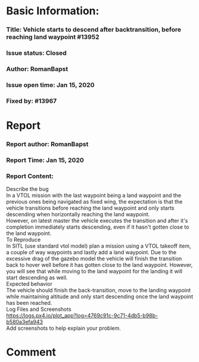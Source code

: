 # Basic Information:
### Title:  Vehicle starts to descend after backtransition, before reaching land waypoint #13952 
### Issue status: Closed
### Author: RomanBapst
### Issue open time: Jan 15, 2020
### Fixed by: #13967
# Report
### Report author: RomanBapst
### Report Time: Jan 15, 2020
### Report Content:   
Describe the bug    
In a VTOL mission with the last waypoint being a land waypoint and the previous ones being navigated as fixed wing, the expectation is that the vehicle transitions before reaching the land waypoint and only starts descending when horizontally reaching the land waypoint.    
However, on latest master the vehicle executes the transition and after it's completion immediately starts descending, even if it hasn't gotten close to the land waypoint.  
To Reproduce    
In SITL (use standard vtol model) plan a mission using a VTOL takeoff item, a couple of way waypoints and lastly add a land waypoint. Due to the excessive drag of the gazebo model the vehicle will finish the transition back to hover well before it has gotten close to the land waypoint. However, you will see that while moving to the land waypoint for the landing it will start descending as well.  
Expected behavior    
The vehicle should finish the back-transition, move to the landing waypoint while maintaining altitude and only start descending once the land waypoint has been reached.  
Log Files and Screenshots    
https://logs.px4.io/plot_app?log=4769c91c-9c71-4db5-b98b-b580a3efa943  
Add screenshots to help explain your problem.    

# Comment